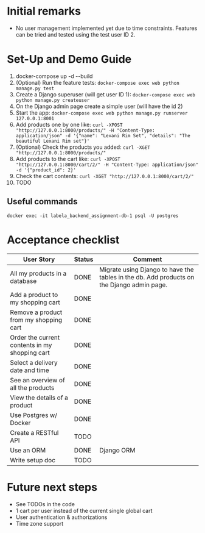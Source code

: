 # Initial remarks

* No user management implemented yet due to time constraints. Features can be tried and tested using the test user ID 2.

# Set-Up and Demo Guide

1. docker-compose up -d --build
2. (Optional) Run the feature tests: ```docker-compose exec web python manage.py test```
3. Create a Django superuser (will get user ID 1): ```docker-compose exec web python manage.py createuser```
4. On the Django admin page create a simple user (will have the id 2)
5. Start the app: ```docker-compose exec web python manage.py runserver 127.0.0.1:8001```
6. Add products one by one like: ```curl -XPOST "http://127.0.0.1:8000/products/" -H "Content-Type: application/json" -d '{"name": "Lexani Rim Set", "details": "The beautiful Lexani Rim set"}'```
7. (Optional) Check the products you added: ```curl -XGET "http://127.0.0.1:8000/products/"```
8. Add products to the cart like: ```curl -XPOST "http://127.0.0.1:8000/cart/2/" -H "Content-Type: application/json" -d '{"product_id": 2}'```
9. Check the cart contents: ```curl -XGET "http://127.0.0.1:8000/cart/2/"```
10. TODO

## Useful commands

```docker exec -it labela_backend_assignment-db-1 psql -U postgres```

# Acceptance checklist

| User Story | Status | Comment |
| --- | --- | --- |
| All my products in a database | DONE | Migrate using Django to have the tables in the db. Add products on the Django admin page.
| Add a product to my shopping cart | DONE | |
| Remove a product from my shopping cart | DONE | |
| Order the current contents in my shopping cart | DONE | |
| Select a delivery date and time | DONE | |
| See an overview of all the products | DONE | |
| View the details of a product | DONE | |
| Use Postgres w/ Docker | DONE | |
| Create a RESTful API | TODO | |
| Use an ORM | DONE | Django ORM |
| Write setup doc | TODO | |

# Future next steps

* See TODOs in the code
* 1 cart per user instead of the current single global cart
* User authentication & authorizations
* Time zone support